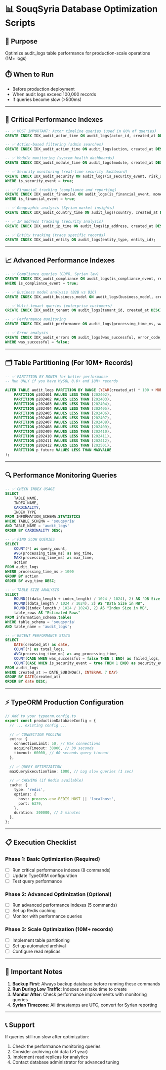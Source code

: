 # 📊 SouqSyria Database Optimization Scripts

## 🎯 Purpose
Optimize audit_logs table performance for production-scale operations (1M+ logs)

## ⏱️ When to Run
- Before production deployment
- When audit logs exceed 100,000 records
- If queries become slow (>500ms)

---

## 🔧 Critical Performance Indexes

```sql
-- ✅ MOST IMPORTANT: Actor timeline queries (used in 80% of queries)
CREATE INDEX IDX_audit_actor_time ON audit_logs(actor_id, created_at DESC);

-- ✅ Action-based filtering (admin searches)
CREATE INDEX IDX_audit_action_time ON audit_logs(action, created_at DESC);

-- ✅ Module monitoring (system health dashboards)
CREATE INDEX IDX_audit_module_time ON audit_logs(module, created_at DESC);

-- ✅ Security monitoring (real-time security dashboard)
CREATE INDEX IDX_audit_security ON audit_logs(is_security_event, risk_score, created_at DESC) 
WHERE is_security_event = true;

-- ✅ Financial tracking (compliance and reporting)
CREATE INDEX IDX_audit_financial ON audit_logs(is_financial_event, monetary_amount, created_at DESC) 
WHERE is_financial_event = true;

-- ✅ Geographic analysis (Syrian market insights)
CREATE INDEX IDX_audit_country_time ON audit_logs(country, created_at DESC);

-- ✅ IP address tracking (security analysis)
CREATE INDEX IDX_audit_ip_time ON audit_logs(ip_address, created_at DESC);

-- ✅ Entity tracking (trace specific records)
CREATE INDEX IDX_audit_entity ON audit_logs(entity_type, entity_id);
```

---

## 📈 Advanced Performance Indexes

```sql
-- ✅ Compliance queries (GDPR, Syrian law)
CREATE INDEX IDX_audit_compliance ON audit_logs(is_compliance_event, regulatory_category, created_at DESC) 
WHERE is_compliance_event = true;

-- ✅ Business model analysis (B2B vs B2C)
CREATE INDEX IDX_audit_business_model ON audit_logs(business_model, created_at DESC);

-- ✅ Multi-tenant queries (enterprise customers)
CREATE INDEX IDX_audit_tenant ON audit_logs(tenant_id, created_at DESC);

-- ✅ Performance monitoring
CREATE INDEX IDX_audit_performance ON audit_logs(processing_time_ms, was_successful);

-- ✅ Error analysis
CREATE INDEX IDX_audit_errors ON audit_logs(was_successful, error_code, created_at DESC) 
WHERE was_successful = false;
```

---

## 🗂️ Table Partitioning (For 10M+ Records)

```sql
-- ✅ PARTITION BY MONTH for better performance
-- Run ONLY if you have MySQL 8.0+ and 10M+ records

ALTER TABLE audit_logs PARTITION BY RANGE (YEAR(created_at) * 100 + MONTH(created_at)) (
    PARTITION p202401 VALUES LESS THAN (202402),
    PARTITION p202402 VALUES LESS THAN (202403),
    PARTITION p202403 VALUES LESS THAN (202404),
    PARTITION p202404 VALUES LESS THAN (202405),
    PARTITION p202405 VALUES LESS THAN (202406),
    PARTITION p202406 VALUES LESS THAN (202407),
    PARTITION p202407 VALUES LESS THAN (202408),
    PARTITION p202408 VALUES LESS THAN (202409),
    PARTITION p202409 VALUES LESS THAN (202410),
    PARTITION p202410 VALUES LESS THAN (202411),
    PARTITION p202411 VALUES LESS THAN (202412),
    PARTITION p202412 VALUES LESS THAN (202501),
    PARTITION p_future VALUES LESS THAN MAXVALUE
);
```

---

## 🔍 Performance Monitoring Queries

```sql
-- ✅ CHECK INDEX USAGE
SELECT 
    TABLE_NAME,
    INDEX_NAME,
    CARDINALITY,
    INDEX_TYPE
FROM INFORMATION_SCHEMA.STATISTICS 
WHERE TABLE_SCHEMA = 'souqsyria' 
AND TABLE_NAME = 'audit_logs'
ORDER BY CARDINALITY DESC;

-- ✅ FIND SLOW QUERIES
SELECT 
    COUNT(*) as query_count,
    AVG(processing_time_ms) as avg_time,
    MAX(processing_time_ms) as max_time,
    action
FROM audit_logs 
WHERE processing_time_ms > 1000 
GROUP BY action 
ORDER BY avg_time DESC;

-- ✅ TABLE SIZE ANALYSIS
SELECT 
    ROUND(((data_length + index_length) / 1024 / 1024), 2) AS "DB Size in MB",
    ROUND((data_length / 1024 / 1024), 2) AS "Data Size in MB",
    ROUND((index_length / 1024 / 1024), 2) AS "Index Size in MB",
    table_rows AS "Estimated Rows"
FROM information_schema.tables 
WHERE table_schema = 'souqsyria' 
AND table_name = 'audit_logs';

-- ✅ RECENT PERFORMANCE STATS
SELECT 
    DATE(created_at) as date,
    COUNT(*) as total_logs,
    AVG(processing_time_ms) as avg_processing_time,
    COUNT(CASE WHEN was_successful = false THEN 1 END) as failed_logs,
    COUNT(CASE WHEN is_security_event = true THEN 1 END) as security_events
FROM audit_logs 
WHERE created_at >= DATE_SUB(NOW(), INTERVAL 7 DAY)
GROUP BY DATE(created_at)
ORDER BY date DESC;
```

---

## ⚡ TypeORM Production Configuration

```typescript
// Add to your typeorm.config.ts
export const productionDatabaseConfig = {
  // ... existing config ...
  
  // ✅ CONNECTION POOLING
  extra: {
    connectionLimit: 50, // Max connections
    acquireTimeout: 30000, // 30 seconds
    timeout: 60000, // 60 seconds query timeout
  },
  
  // ✅ QUERY OPTIMIZATION
  maxQueryExecutionTime: 1000, // Log slow queries (1 sec)
  
  // ✅ CACHING (if Redis available)
  cache: {
    type: 'redis',
    options: {
      host: process.env.REDIS_HOST || 'localhost',
      port: 6379,
    },
    duration: 300000, // 5 minutes
  },
};
```

---

## 📋 Execution Checklist

### Phase 1: Basic Optimization (Required)
- [ ] Run critical performance indexes (8 commands)
- [ ] Update TypeORM configuration
- [ ] Test query performance

### Phase 2: Advanced Optimization (Optional)
- [ ] Run advanced performance indexes (5 commands)
- [ ] Set up Redis caching
- [ ] Monitor with performance queries

### Phase 3: Scale Optimization (10M+ records)
- [ ] Implement table partitioning
- [ ] Set up automated archival
- [ ] Configure read replicas

---

## 🚨 Important Notes

1. **Backup First**: Always backup database before running these commands
2. **Run During Low Traffic**: Indexes can take time to create
3. **Monitor After**: Check performance improvements with monitoring queries
4. **Syrian Timezone**: All timestamps are UTC, convert for Syrian reporting

---

## 📞 Support

If queries still run slow after optimization:
1. Check the performance monitoring queries
2. Consider archiving old data (>1 year)
3. Implement read replicas for analytics
4. Contact database administrator for advanced tuning